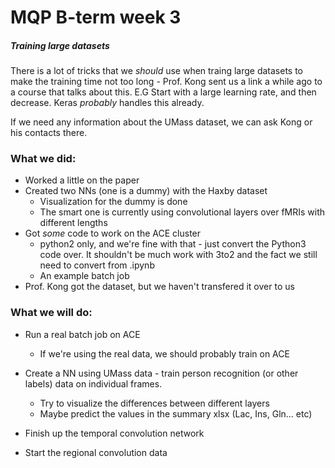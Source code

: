 # MQP B-term week 3

##### Training large datasets
There is a lot of tricks that we *should* use when traing large datasets to make the training time not too long - Prof. Kong sent us a link a while ago to a course that talks about this.
E.G Start with a large learning rate, and then decrease. Keras *probably* handles this already.

If we need any information about the UMass dataset, we can ask Kong or his contacts there.

### What we did:

* Worked a little on the paper
* Created two NNs (one is a dummy) with the Haxby dataset
    * Visualization for the dummy is done
    * The smart one is currently using convolutional layers over fMRIs with different lengths
* Got *some* code to work on the ACE cluster
    - python2 only, and we're fine with that - just convert the Python3 code over. It shouldn't be much work with 3to2 and the fact we still need to convert from .ipynb
    - An example batch job
* Prof. Kong got the dataset, but we haven't transfered it over to us



### What we will do:

* Run a real batch job on ACE
    - If we're using the real data, we should probably train on ACE

* Create a NN using UMass data - train person recognition (or other labels) data on individual frames.
    - Try to visualize the differences between different layers
    - Maybe predict the values in the summary xlsx (Lac, Ins, Gln... etc)

* Finish up the temporal convolution network
* Start the regional convolution data